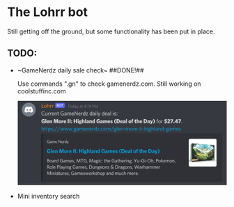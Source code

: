 # The Lohrr bot

Still getting off the ground, but some functionality has been put in place.

## TODO:
* ~GameNerdz daily sale check~ ##DONE!##

    Use commands ".gn" to check gamenerdz.com. Still working on coolstuffinc.com
    
    ![Lohrr checking GameNerdz's daily deal](img/gn_example.png)

* Mini inventory search
